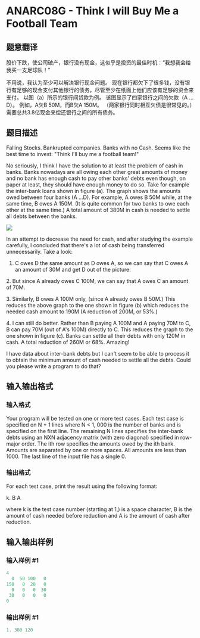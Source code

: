 # ANARC08G - Think I will Buy Me a Football Team

## 题意翻译

股价下跌，使公司破产，银行没有现金，这似乎是投资的最佳时机：“我想我会给我买一支足球队！”

不用说，我认为至少可以解决银行现金问题。 现在银行都欠下了很多钱，没有银行有足够的现金支付其他银行的债务，尽管至少在纸面上他们应该有足够的资金来支付。 以图（a）所示的银行间贷款为例。 该图显示了四家银行之间的欠款（A ... D）。 例如，A欠B 50M，而B欠A 150M。 （两家银行同时相互欠债是很常见的。）需要总共3.8亿现金来偿还银行之间的所有债务。

## 题目描述

Falling Stocks. Bankrupted companies. Banks with no Cash. Seems like the best time to invest: "Think I'll buy me a football team!"

No seriously, I think I have the solution to at least the problem of cash in banks. Banks nowadays are all owing each other great amounts of money and no bank has enough cash to pay other banks' debts even though, on paper at least, they should have enough money to do so. Take for example the inter-bank loans shown in figure (a). The graph shows the amounts owed between four banks (A ...D). For example, A owes B 50M while, at the same time, B owes A 150M. (It is quite common for two banks to owe each other at the same time.) A total amount of 380M in cash is needed to settle all debts between the banks.

![](https://cdn.luogu.com.cn/upload/vjudge_pic/SP4556/bb838299ec88c006399bacf973914e2384a3d4ba.png)

In an attempt to decrease the need for cash, and after studying the example carefully, I concluded that there's a lot of cash being transferred unnecessarily. Take a look:

1. C owes D the same amount as D owes A, so we can say that C owes A an amount of 30M and get D out of the picture.

2\. But since A already owes C 100M, we can say that A owes C an amount of 70M.

3\. Similarly, B owes A 100M only, (since A already owes B 50M.) This reduces the above graph to the one shown in figure (b) which reduces the needed cash amount to 190M (A reduction of 200M, or 53%.)

4\. I can still do better. Rather than B paying A 100M and A paying 70M to C, B can pay 70M (out of A's 100M) directly to C. This reduces the graph to the one shown in figure (c). Banks can settle all their debts with only 120M in cash. A total reduction of 260M or 68%. Amazing!

I have data about inter-bank debts but I can't seem to be able to process it to obtain the minimum amount of cash needed to settle all the debts. Could you please write a program to do that?

## 输入输出格式

### 输入格式

Your program will be tested on one or more test cases. Each test case is specified on N + 1 lines where N < 1, 000 is the number of banks and is specified on the first line. The remaining N lines specifies the inter-bank debts using an NXN adjacency matrix (with zero diagonal) specified in row-major order. The ith row specifies the amounts owed by the ith bank. Amounts are separated by one or more spaces. All amounts are less than 1000. The last line of the input file has a single 0.

### 输出格式

For each test case, print the result using the following format:

k. B A

where k is the test case number (starting at 1,) is a space character, B is the amount of cash needed before reduction and A is the amount of cash after reduction.

## 输入输出样例

### 输入样例 #1

```cpp
4
  0  50 100   0
150   0  20   0
  0   0   0  30
 30   0   0   0
0
```


### 输出样例 #1

```cpp
1. 380 120
```


